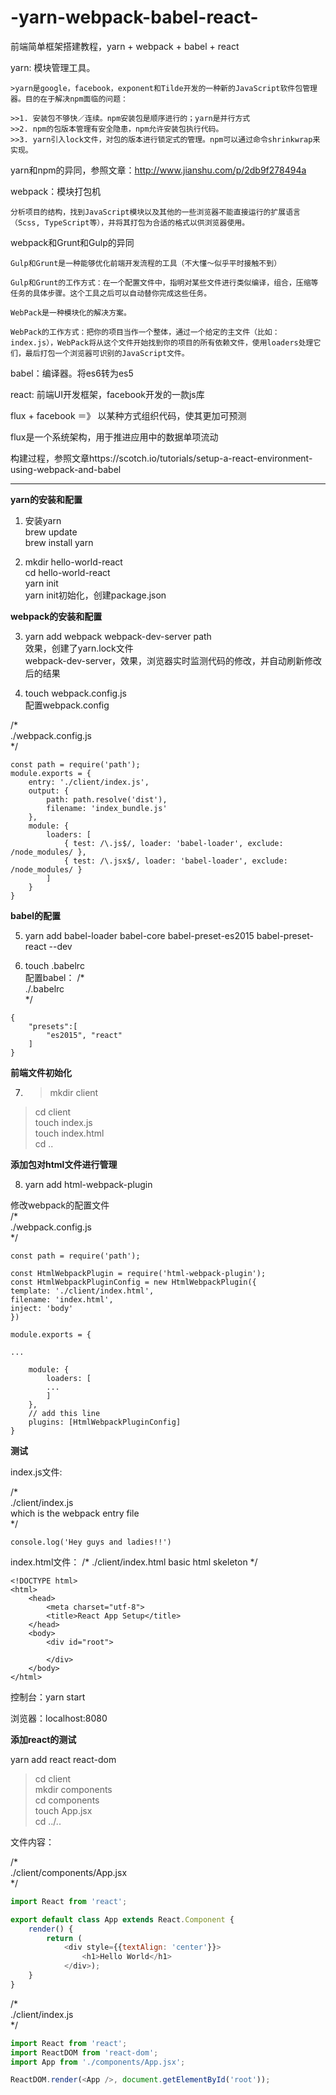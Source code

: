# -yarn-webpack-babel-react-  

前端简单框架搭建教程，yarn + webpack + babel + react


yarn: 模块管理工具。

    >yarn是google，facebook，exponent和Tilde开发的一种新的JavaScript软件包管理器。目的在于解决npm面临的问题：

    >>1. 安装包不够快／连续。npm安装包是顺序进行的；yarn是并行方式
    >>2. npm的包版本管理有安全隐患，npm允许安装包执行代码。
    >>3. yarn引入lock文件，对包的版本进行锁定式的管理。npm可以通过命令shrinkwrap来实现。  

yarn和npm的异同，参照文章：http://www.jianshu.com/p/2db9f278494a

webpack：模块打包机  

    分析项目的结构，找到JavaScript模块以及其他的一些浏览器不能直接运行的扩展语言（Scss, TypeScript等），并将其打包为合适的格式以供浏览器使用。

webpack和Grunt和Gulp的异同  

    Gulp和Grunt是一种能够优化前端开发流程的工具（不大懂～似乎平时接触不到）  

    Gulp和Grunt的工作方式：在一个配置文件中，指明对某些文件进行类似编译，组合，压缩等任务的具体步骤。这个工具之后可以自动替你完成这些任务。  

    WebPack是一种模块化的解决方案。  

    WebPack的工作方式：把你的项目当作一个整体，通过一个给定的主文件（比如：index.js），WebPack将从这个文件开始找到你的项目的所有依赖文件，使用loaders处理它们，最后打包一个浏览器可识别的JavaScript文件。

babel：编译器。将es6转为es5  

react: 前端UI开发框架，facebook开发的一款js库  

flux + facebook ＝》 以某种方式组织代码，使其更加可预测  

flux是一个系统架构，用于推进应用中的数据单项流动    


构建过程，参照文章https://scotch.io/tutorials/setup-a-react-environment-using-webpack-and-babel  

------------------------------------  

**yarn的安装和配置**  

1. 安装yarn  
   brew update  
   brew install yarn

2. mkdir hello-world-react  
   cd hello-world-react  
   yarn init  
   yarn init初始化，创建package.json  

**webpack的安装和配置**  

3. yarn add webpack webpack-dev-server path  
   效果，创建了yarn.lock文件  
   webpack-dev-server，效果，浏览器实时监测代码的修改，并自动刷新修改后的结果  

4. touch webpack.config.js  
   配置webpack.config  

/*  
./webpack.config.js  
*/  

```
const path = require('path');
module.exports = {
    entry: './client/index.js',
    output: {
        path: path.resolve('dist'),
        filename: 'index_bundle.js'
    },
    module: {
        loaders: [
            { test: /\.js$/, loader: 'babel-loader', exclude: /node_modules/ },
            { test: /\.jsx$/, loader: 'babel-loader', exclude: /node_modules/ }
        ]
    }
}
```

**babel的配置** 

5. yarn add babel-loader babel-core babel-preset-es2015 babel-preset-react --dev  

6. touch .babelrc  
配置babel：
/*   
./.babelrc  
*/   
```
{
    "presets":[
        "es2015", "react"
    ]
}
```

**前端文件初始化**  

7.  > mkdir client  
> cd client  
> touch index.js  
> touch index.html  
> cd ..   


**添加包对html文件进行管理**  

8. yarn add html-webpack-plugin  

修改webpack的配置文件  
/*   
./webpack.config.js  
*/  

```
const path = require('path');

const HtmlWebpackPlugin = require('html-webpack-plugin');
const HtmlWebpackPluginConfig = new HtmlWebpackPlugin({
template: './client/index.html',
filename: 'index.html',
inject: 'body'
})

module.exports = {

...

    module: {
        loaders: [
        ...
        ]
    },
    // add this line
    plugins: [HtmlWebpackPluginConfig]
}
```

**测试**  

index.js文件:  

/*  
./client/index.js  
which is the webpack entry file  
*/  

```
console.log('Hey guys and ladies!!')
```

index.html文件：
/*
./client/index.html
basic html skeleton
*/
```
<!DOCTYPE html>
<html>
    <head>
        <meta charset="utf-8">
        <title>React App Setup</title>
    </head>
    <body>
        <div id="root">

        </div>
    </body>
</html>
```
控制台：yarn start  

浏览器：localhost:8080  

**添加react的测试**  

yarn add react react-dom
> cd client  
> mkdir components   
> cd components  
> touch App.jsx  
> cd ../..  

文件内容：

/*  
./client/components/App.jsx  
*/  

```js
import React from 'react';

export default class App extends React.Component {
    render() {
        return (
            <div style={{textAlign: 'center'}}>
                <h1>Hello World</h1>
            </div>);
    }
}
```

/*  
./client/index.js  
*/  

```js
import React from 'react';
import ReactDOM from 'react-dom';
import App from './components/App.jsx';

ReactDOM.render(<App />, document.getElementById('root'));
```
